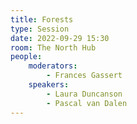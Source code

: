 ```yaml
---
title: Forests
type: Session
date: 2022-09-29 15:30
room: The North Hub
people:
    moderators:
        - Frances Gassert
    speakers:
        - Laura Duncanson
        - Pascal van Dalen
---
```

